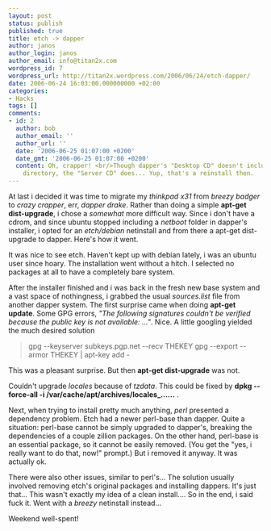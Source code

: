 ```yaml
---
layout: post
status: publish
published: true
title: etch -> dapper
author: janos
author_login: janos
author_email: info@titan2x.com
wordpress_id: 7
wordpress_url: http://titan2x.wordpress.com/2006/06/24/etch-dapper/
date: 2006-06-24 16:03:00.000000000 +02:00
categories:
- Hacks
tags: []
comments:
- id: 2
  author: bob
  author_email: ''
  author_url: ''
  date: '2006-06-25 01:07:00 +0200'
  date_gmt: '2006-06-25 01:07:00 +0200'
  content: Oh, crapper! <br/>Though dapper's "Desktop CD" doesn't include the <i>netboot</i>
    directory, the "Server CD" does... Yup, that's a reinstall then.
---
```

At last i decided it was time to migrate my <span style="font-style:italic;">thinkpad x31</span> from <span style="font-style:italic;">breezy badger</span> to <span style="font-style:italic;">crazy crapper</span>, err, <span style="font-style:italic;">dapper drake</span>. Rather than doing a simple <span style="font-weight:bold;">apt-get dist-upgrade</span>, i chose a <span style="font-style:italic;">somewhat</span> more difficult way. Since i don't have a cdrom, and since ubuntu stopped including a <span style="font-style:italic;">netboot</span> folder in dapper's installer, i opted for an <span style="font-style:italic;">etch/debian</span> netinstall and from there a apt-get dist-upgrade to dapper. Here's how it went.

It was nice to see etch. Haven't kept up with debian lately, i was an ubuntu user since hoary. The installation went without a hitch. I selected no packages at all to have a completely bare system.

After the installer finished and i was back in the fresh new base system and a vast space of nothingness, i grabbed the usual <span style="font-style:italic;">sources.list</span> file from another dapper system. The first surprise came when doing <span style="font-weight:bold;">apt-get update</span>. Some GPG errors, <span style="font-style:italic;">"The following signatures couldn't be verified because the public key is not available: ..."</span>. Nice. A little googling yielded the much desired solution

<blockquote>gpg --keyserver subkeys.pgp.net --recv THEKEY
gpg --export --armor THEKEY | apt-key add -
</blockquote>
This was a pleasant surprise. But then <span style="font-weight:bold;">apt-get dist-upgrade</span> was not.

Couldn't upgrade <span style="font-style:italic;">locales</span> because of <span style="font-style:italic;">tzdata</span>. This could be fixed by <span style="font-weight:bold;">dpkg --force-all -i /var/cache/apt/archives/locales_......</span> .

Next, when trying to install pretty much anything, <span style="font-style:italic;">perl</span> presented a dependency problem. Etch had a newer perl-base than dapper. Quite a situation: perl-base cannot be simply upgraded to dapper's, breaking the dependencies of a couple zillion packages. On the other hand, perl-base is an essential package, so it cannot be easily removed. (You get the "yes, i really want to do that, now!" prompt.) But i removed it anyway. It was actually ok.

There were also other issues, similar to perl's... The solution usually involved removing etch's original packages and installing dappers. It's just that... This wasn't exactly my idea of a clean install.... So in the end, i said fuck it. Went with a <span style="font-style:italic;">breezy</span> netinstall instead...

Weekend well-spent!
<span style="font-family:monospace;"></span>
